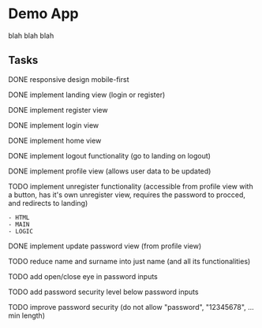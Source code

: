 # Demo App

blah blah blah

## Tasks

DONE responsive design mobile-first

DONE implement landing view (login or register)

DONE implement register view

DONE implement login view

DONE implement home view

DONE implement logout functionality (go to landing on logout)

DONE implement profile view (allows user data to be updated)

TODO implement unregister functionality (accessible from profile view with a button, has it's own unregister view, requires the password to procced, and redirects to landing)

    - HTML
    - MAIN
    - LOGIC

DONE implement update password view (from profile view)

TODO reduce name and surname into just name (and all its functionalities)

TODO add open/close eye in password inputs

TODO add password security level below password inputs

TODO improve password security (do not allow "password", "12345678", ... min length)

<!-- # Demo App

blah blah blah

## Tasks

DONE responsive design mobile-first

DONE implement landing view (login or register)

DONE implement register view

DONE implement login view

DONE implement home view

TODO implement logout functionality (go to landing on logout)

TODO implement profile view (allows user data to be updated)

TODO implement unregister functionality (accessible from profile view with a button, has it's own unregister view, requires the password to procced, and redirects to landing) -->